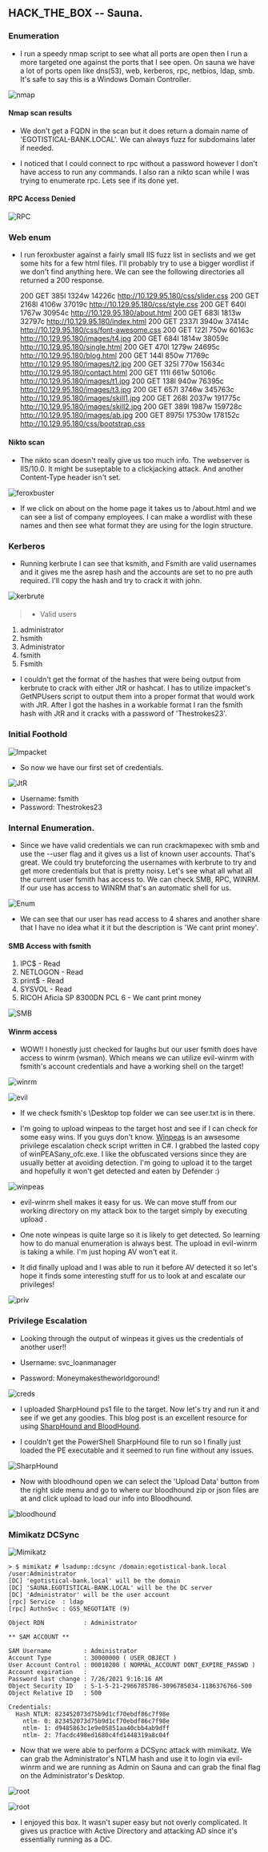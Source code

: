 ## HACK_THE_BOX -- Sauna.


### Enumeration 

- I run a speedy nmap script to see what all ports are open then I run a more targeted one against the ports that I see open. On sauna we have a lot of ports open like dns(53), web, kerberos, rpc, netbios, ldap, smb. It's safe to say this is a Windows Domain Controller.

![nmap](/Sauna/images/nmap.png) 


#### Nmap scan results

- We don't get a FQDN in the scan but it does return a domain name of 'EGOTISTICAL-BANK.LOCAL'. We can always fuzz for subdomains later if needed.

- I noticed that I could connect to rpc without a password however I don't have access to run any commands. I also ran a nikto scan while I was trying to enumerate rpc. Lets see if its done yet.

#### RPC Access Denied

![RPC](/Sauna/images/rpc.png) 


### Web enum

- I run feroxbuster against a fairly small IIS fuzz list in seclists and we get some hits for a few html files. I'll probably try to use a bigger wordlist if we don't find anything here. We can see the following directories all returned a 200 response.

	200      GET      385l     1324w    14226c http://10.129.95.180/css/slider.css
	200      GET     2168l     4106w    37019c http://10.129.95.180/css/style.css
	200      GET      640l     1767w    30954c http://10.129.95.180/about.html
	200      GET      683l     1813w    32797c http://10.129.95.180/index.html
	200      GET     2337l     3940w    37414c http://10.129.95.180/css/font-awesome.css
	200      GET      122l      750w    60163c http://10.129.95.180/images/t4.jpg
	200      GET      684l     1814w    38059c http://10.129.95.180/single.html
	200      GET      470l     1279w    24695c http://10.129.95.180/blog.html
	200      GET      144l      850w    71769c http://10.129.95.180/images/t2.jpg
	200      GET      325l      770w    15634c http://10.129.95.180/contact.html
	200      GET      111l      661w    50106c http://10.129.95.180/images/t1.jpg
	200      GET      138l      940w    76395c http://10.129.95.180/images/t3.jpg
	200      GET      657l     3746w   345763c http://10.129.95.180/images/skill1.jpg
	200      GET      268l     2037w   191775c http://10.129.95.180/images/skill2.jpg
	200      GET      389l     1987w   159728c http://10.129.95.180/images/ab.jpg
	200      GET     8975l    17530w   178152c http://10.129.95.180/css/bootstrap.css


#### Nikto scan

- The nikto scan doesn't really give us too much info. The webserver is IIS/10.0. It might be suseptable to a clickjacking attack. And another Content-Type header isn't set.


![feroxbuster](/Sauna/images/feroxbuster.png) 


- If we click on about on the home page it takes us to /about.html and we can see a list of company employees. I can make a wordlist with these names and then see what format they are using for the login structure.


### Kerberos

- Running kerbrute I can see that ksmith, and Fsmith are valid usernames and it gives me the asrep hash and the accounts are set to no pre auth required. I'll copy the hash and try to crack it with john.


![kerbrute](/Sauna/imaeges/kerbrute.png) 

####

> - Valid users

1. administrator
2. hsmith
3. Administrator
4. fsmith
5. Fsmith

- I couldn't get the format of the hashes that were being output from kerbrute to crack with either JtR or hashcat. I has to utilize impacket's GetNPUsers script to output them into a proper format that would work with JtR. After I got the hashes in a workable format I ran the fsmith hash with JtR and it cracks with a password of 'Thestrokes23'.



### Initial Foothold


![Impacket](/Sauna/images/impacket.png) 


- So now we have our first set of credentials.


![JtR](/Sauna/images/jtr.png) 



- Username: fsmith
- Password: Thestrokes23


### Internal Enumeration. 

- Since we have valid credentials we can run crackmapexec with smb and use the --user flag and it gives us a list of known user accounts. That's great. We could try bruteforcing the usernames with kerbrute to try and get more credentials but that is pretty noisy. Let's see what all what all the current user fsmith has access to. We can check SMB, RPC, WINRM. If our use has access to WINRM that's an automatic shell for us.


![Enum](/Sauna/images/users.png) 



- We can see that our user has read access to 4 shares and another share that I have no idea what it it but the description is 'We cant print money'.

#### SMB Access with fsmith

1. IPC$ - Read
2. NETLOGON - Read
3. print$ - Read
4. SYSVOL - Read
5. RICOH Aficia SP 8300DN PCL 6 - We cant print money


![SMB](/Sauna/images/smb.png) 


#### Winrm access

- WOW!! I honestly just checked for laughs but our user fsmith does have access to winrm (wsman). Which means we can utilize evil-winrm with fsmith's account credentials and have a working shell on the target!


![winrm](/Sauna/images/winrm.png) 


![evil](/Sauna/images/evil-winrm.png) 


- If we check fsmith's \Desktop top folder we can see user.txt is in there. 

- I'm going to upload winpeas to the target host and see if I can check for some easy wins. If you guys don't know. [Winpeas](https://github.com/peass-ng/PEASS-ng/releases/tag/20241011-2e37ba11) is an awsesome privilege escalation check script written in C#. I grabbed the lasted copy of winPEASany_ofc.exe. I like the obfuscated versions since they are usually better at avoiding detection. I'm going to upload it to the target and hopefully it won't get detected and eaten by Defender :) 


![winpeas](/Sauna/images/winpeas.png) 




- evil-winrm shell makes it easy for us. We can move stuff from our working directory on my attack box to the target simply by executing upload <filename>. 

- One note winpeas is quite large so it is likely to get detected. So learning how to do manual enumeration is always best. The upload in evil-winrm is taking a while. I'm just hoping AV won't eat it.


- It did finally upload and I was able to run it before AV detected it so let's hope it finds some interesting stuff for us to look at and escalate our privileges!


![priv](/Sauna/imaegs/priv.png) 


### Privilege Escalation

- Looking through the output of winpeas it gives us the credentials of another user!!

- Username: svc_loanmanager
- Password: Moneymakestheworldgoround!


![creds](/Sauna/images/creds.png) 


- I uploaded SharpHound ps1 file to the target. Now let's try and run it and see if we get any goodies. This blog post is an excellent resource for using [SharpHound and BloodHound](https://harshdushyants.medium.com/bloodhound-and-sharphound-9919c1bf44a6). 

- I couldn't get the PowerShell SharpHound file to run so I finally just loaded the PE executable and it seemed to run fine without any issues.


![SharpHound](/Sauna/images/SharpHound.png) 


- Now with bloodhound open we can select the 'Upload Data' button from the right side menu and go to where our bloodhound zip or json files are at and click upload to load our info into Bloodhound.


![bloodhound](/Sauna/images/upload.png) 



### Mimikatz DCSync

![Mimikatz](/Sauna/images/mimikatz.png) 


	> $ mimikatz # lsadump::dcsync /domain:egotistical-bank.local /user:Administrator                                                   
	[DC] 'egotistical-bank.local' will be the domain                                                                                
	[DC] 'SAUNA.EGOTISTICAL-BANK.LOCAL' will be the DC server                                                                       
	[DC] 'Administrator' will be the user account                                                                                   
	[rpc] Service  : ldap                                                                                                           
	[rpc] AuthnSvc : GSS_NEGOTIATE (9)                                                                                              
		                                                                                                                           
	Object RDN           : Administrator                                                                                            
		                                                                                                                           
	** SAM ACCOUNT **                                                                                                               
		                                                                                                                           
	SAM Username         : Administrator                                                                                            
	Account Type         : 30000000 ( USER_OBJECT )                                                                                 
	User Account Control : 00010200 ( NORMAL_ACCOUNT DONT_EXPIRE_PASSWD )                                                           
	Account expiration   :                                                                                                          
	Password last change : 7/26/2021 9:16:16 AM                                                                                     
	Object Security ID   : S-1-5-21-2966785786-3096785034-1186376766-500                                                            
	Object Relative ID   : 500                                                                                                      
		                                                                                                                           
	Credentials:                                                                                                                    
	  Hash NTLM: 823452073d75b9d1cf70ebdf86c7f98e                                                                                   
	    ntlm- 0: 823452073d75b9d1cf70ebdf86c7f98e                                                                                   
	    ntlm- 1: d9485863c1e9e05851aa40cbb4ab9dff                                                                                   
	    ntlm- 2: 7facdc498ed1680c4fd1448319a8c04f


- Now that we were able to perform a DCSync attack with mimikatz. We can grab the Administrator's NTLM hash and use it to login via evil-winrm and we are running as Admin on Sauna and can grab the final flag on the Administrator's Desktop.


![root](/Sauna/images/admin.png) 


![root](/Sauna/images/admin-2.png)


- I enjoyed this box. It wasn't super easy but not overly complicated. It gives us practice with Active Directory and attacking AD since it's essentially running as a DC. 
